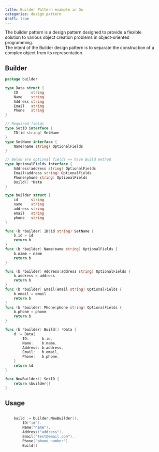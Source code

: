 ```yaml
---
title: Builder Pattern example in Go 
categories: design pattern
draft: true
---
```


The builder pattern is a design pattern designed to provide a flexible solution to various object creation problems in object-oriented programming.  
The intent of the Builder design pattern is to separate the construction of a complex object from its representation.
<!--more-->
## Builder
```go
package builder

type Data struct {
	ID      string
	Name    string
	Address string
	Email   string
	Phone   string
}

// Required fields
type SetID interface {
	ID(id string) SetName
}
type SetName interface {
	Name(name string) OptionalFields
}

// Below are optional fields => have Build method
type OptionalFields interface {
	Address(address string) OptionalFields
	Email(address string) OptionalFields
	Phone(phone string) OptionalFields
	Build() *Data
}

type builder struct {
	id      string
	name    string
	address string
	email   string
	phone   string
}

func (b *builder) ID(id string) SetName {
	b.id = id
	return b
}
func (b *builder) Name(name string) OptionalFields {
	b.name = name
	return b
}

func (b *builder) Address(address string) OptionalFields {
	b.address = address
	return b
}
func (b *builder) Email(email string) OptionalFields {
	b.email = email
	return b
}
func (b *builder) Phone(phone string) OptionalFields {
	b.phone = phone
	return b
}

func (b *builder) Build() *Data {
	d := Data{
		ID:      b.id,
		Name:    b.name,
		Address: b.address,
		Email:   b.email,
		Phone:   b.phone,
	}
	return &d
}

func NewBuilder() SetID {
	return &builder{}
}

```

## Usage

```go

	build := builder.NewBuilder().
		ID("id").
		Name("name").
		Address("address").
		Email("test@email.com").
		Phone("phone_number").
		Build()

```

